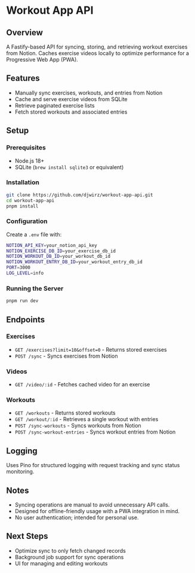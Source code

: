 # Workout App API

## Overview

A Fastify-based API for syncing, storing, and retrieving workout exercises from Notion. Caches exercise videos locally to optimize performance for a Progressive Web App (PWA).

## Features

- Manually sync exercises, workouts, and entries from Notion
- Cache and serve exercise videos from SQLite
- Retrieve paginated exercise lists
- Fetch stored workouts and associated entries

## Setup

### Prerequisites

- Node.js 18+
- SQLite (`brew install sqlite3` or equivalent)

### Installation

```sh
git clone https://github.com/djwirz/workout-app-api.git
cd workout-app-api
pnpm install
```

### Configuration

Create a `.env` file with:

```sh
NOTION_API_KEY=your_notion_api_key
NOTION_EXERCISE_DB_ID=your_exercise_db_id
NOTION_WORKOUT_DB_ID=your_workout_db_id
NOTION_WORKOUT_ENTRY_DB_ID=your_workout_entry_db_id
PORT=3000
LOG_LEVEL=info
```

### Running the Server

```sh
pnpm run dev
```

## Endpoints

### **Exercises**

- `GET /exercises?limit=10&offset=0` - Returns stored exercises
- `POST /sync` - Syncs exercises from Notion

### **Videos**

- `GET /video/:id` - Fetches cached video for an exercise

### **Workouts**

- `GET /workouts` - Returns stored workouts
- `GET /workout/:id` - Retrieves a single workout with entries
- `POST /sync-workouts` - Syncs workouts from Notion
- `POST /sync-workout-entries` - Syncs workout entries from Notion

## Logging

Uses Pino for structured logging with request tracking and sync status monitoring.

## Notes

- Syncing operations are manual to avoid unnecessary API calls.
- Designed for offline-friendly usage with a PWA integration in mind.
- No user authentication; intended for personal use.

## Next Steps

- Optimize sync to only fetch changed records
- Background job support for sync operations
- UI for managing and editing workouts
